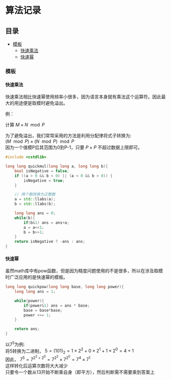 # 算法记录

## 目录
<!-- TOC -->
- [模板](###模板)
    - [快速乘法](####快速乘法)
    - [快速幂](####快速幂)

<!-- /TOC -->

### 模板

#### 快速乘法

快速乘法相比快速幂使用频率小很多，因为语言本身就有乘法这个运算符。因此最大的用途便是取模时避免溢出。

例：

计算 $M\times N\mod P$ 

为了避免溢出，我们常常采用的方法是利用分配律将式子转换为:  
$(M\mod P) \times (N\mod P)\mod P$  
因为一个值模P后其范围为0到P-1，只要  $P\times P$  不超过数据上限即可。

```c++
#include <cstdlib>

long long quickmul(long long a, long long b){
    bool isNegative = false;
    if ((a > 0 && b < 0) || (a < 0 && b > 0)) {
        isNegative = true;
    }

    // 两个数转换为正整数
    a = std::llabs(a);
    b = std::llabs(b);

    long long ans = 0;
    while(b){
        if(b&1) ans = ans+a;
        a = a<<1;
        b = b>>1;
    }
    return isNegative ? -ans : ans;
}
```

#### 快速幂
虽然math库中有pow函数，但是因为精度问题使用的不是很多，所以在涉及取模时广泛应用的是快速幂的模板。

```c++
long long quickpow(long long base, long long power){
    long long ans = 1;

    while(power){
        if(power&1) ans = ans * base;
        base = base*base;
        power >>= 1;
    }

    return ans;
}
```

以$7^5$为例:  
将5转换为二进制，  $5=(101)_2=1\times2^2+0\times2^1+1\times2^0=4+1$  
因此，  $7^5=7^{2^2+2^0}=7^{2^2}\times7^{2^0}=7^4\times7^1$  
这样转化后运算次数将大大减少  
只要令一个数从13开始不断乘自身（即平方），然后判断需不需要乘到答案上

